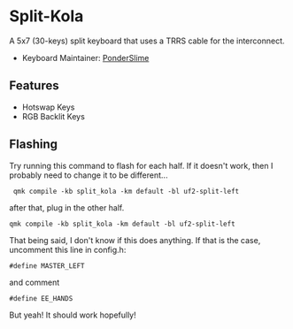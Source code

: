 # Split-Kola

A 5x7 (30-keys) split keyboard that uses a TRRS cable for the interconnect.

* Keyboard Maintainer: [PonderSlime](https://github.com/ponderslime)

## Features
* Hotswap Keys
* RGB Backlit Keys 

## Flashing
Try running this command to flash for each half. If it doesn't work, then I probably need to change it to be different...
```
 qmk compile -kb split_kola -km default -bl uf2-split-left
```
after that, plug in the other half.
```
qmk compile -kb split_kola -km default -bl uf2-split-left
```

That being said, I don't know if this does anything. If that is the case, uncomment this line in config.h:
```
#define MASTER_LEFT
```

and comment
```
#define EE_HANDS
```

But yeah! It should work hopefully!